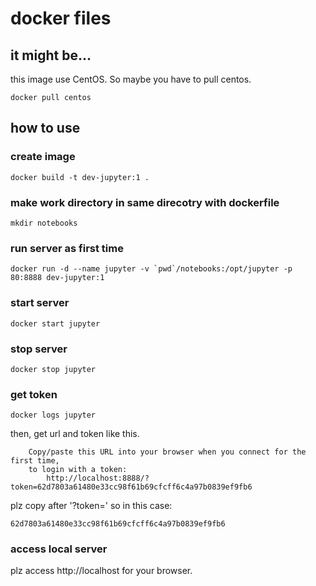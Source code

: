 # docker files
## it might be...
this image use CentOS. So maybe you have to pull centos.
```
docker pull centos
```

## how to use

### create image
```
docker build -t dev-jupyter:1 .
```

### make work directory in same direcotry with dockerfile
```
mkdir notebooks
```

### run server as first time
```
docker run -d --name jupyter -v `pwd`/notebooks:/opt/jupyter -p 80:8888 dev-jupyter:1
```

### start server
```
docker start jupyter
```

### stop server
```
docker stop jupyter
```

### get token
```
docker logs jupyter
```
then, get url and token like this.

```
    Copy/paste this URL into your browser when you connect for the first time,
    to login with a token:
        http://localhost:8888/?token=62d7803a61480e33cc98f61b69cfcff6c4a97b0839ef9fb6
```

plz copy after '?token=' so in this case:

```
62d7803a61480e33cc98f61b69cfcff6c4a97b0839ef9fb6
```

### access local server
plz access http://localhost for your browser.

